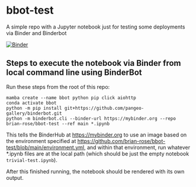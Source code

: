 # bbot-test

A simple repo with a Jupyter notebook just for testing some deployments via Binder and Binderbot

[![Binder](https://mybinder.org/badge_logo.svg)](https://mybinder.org/v2/gh/brian-rose/bbot-test/HEAD)


## Steps to execute the notebook via Binder from local command line using BinderBot

Run these steps from the root of this repo:

```
mamba create --name bbot python pip click aiohttp
conda activate bbot
python -m pip install git+https://github.com/pangeo-gallery/binderbot.git
python -m binderbot.cli --binder-url https://mybinder.org --repo brian-rose/bbot-test --ref main *.ipynb
```

This tells the BinderHub at https://mybinder.org to use an image based on the environment specified at https://github.com/brian-rose/bbot-test/blob/main/environment.yml, and within that environment, run whatever *.ipynb files are at the local path (which should be just the empty notebook `trivial-test.ipynb`).

After this finished running, the notebook should be rendered with its own output.
